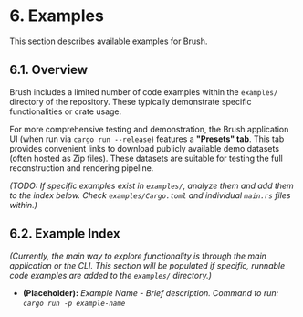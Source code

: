 # 6. Examples

This section describes available examples for Brush.

## 6.1. Overview

Brush includes a limited number of code examples within the `examples/` directory of the repository. These typically demonstrate specific functionalities or crate usage.

For more comprehensive testing and demonstration, the Brush application UI (when run via `cargo run --release`) features a **"Presets" tab**. This tab provides convenient links to download publicly available demo datasets (often hosted as Zip files). These datasets are suitable for testing the full reconstruction and rendering pipeline.

*(TODO: If specific examples exist in `examples/`, analyze them and add them to the index below. Check `examples/Cargo.toml` and individual `main.rs` files within.)*

## 6.2. Example Index

*(Currently, the main way to explore functionality is through the main application or the CLI. This section will be populated if specific, runnable code examples are added to the `examples/` directory.)*

*   **(Placeholder):** *Example Name* - *Brief description. Command to run: `cargo run -p example-name`* 